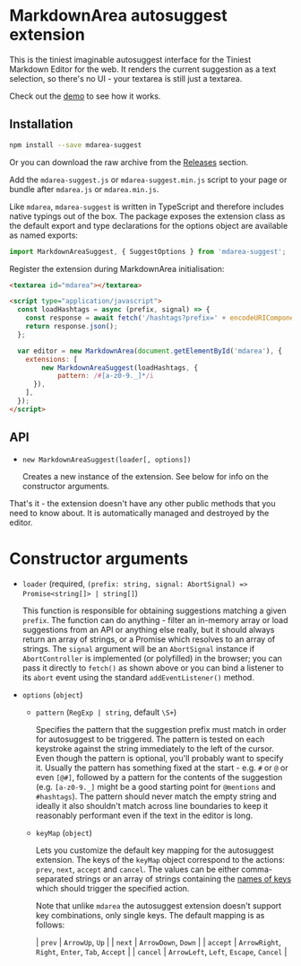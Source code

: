 # MarkdownArea autosuggest extension

This is the tiniest imaginable autosuggest interface
for the Tiniest Markdown Editor for the web. It renders
the current suggestion as a text selection, so there's
no UI - your textarea is still just a textarea.

Check out the [demo] to see how it works.

## Installation

```bash
npm install --save mdarea-suggest
```

Or you can download the raw archive from the [Releases] section.

Add the `mdarea-suggest.js` or `mdarea-suggest.min.js` script
to your page or bundle after `mdarea.js` or `mdarea.min.js`.

Like `mdarea`, `mdarea-suggest` is written in TypeScript
and therefore includes native typings out of the box.
The package exposes the extension class as the default export
and type declarations for the options object are available
as named exports:

```typescript
import MarkdownAreaSuggest, { SuggestOptions } from 'mdarea-suggest';
```

Register the extension during MarkdownArea initialisation:

```html
<textarea id="mdarea"></textarea>

<script type="application/javascript">
  const loadHashtags = async (prefix, signal) => {
  	const response = await fetch('/hashtags?prefix=' + encodeURIComponent(prefix), { signal });
  	return response.json();
  };

  var editor = new MarkdownArea(document.getElementById('mdarea'), {
  	extensions: [
  		new MarkdownAreaSuggest(loadHashtags, {
  			pattern: /#[a-z0-9._]*/i
      }),
    ],
  });
</script>
```

## API

 - `new MarkdownAreaSuggest(loader[, options])`

   Creates a new instance of the extension. See below
   for info on the constructor arguments.

That's it - the extension doesn't have any other public methods
that you need to know about. It is automatically managed and destroyed
by the editor.

# Constructor arguments

 - `loader` (required, `(prefix: string, signal: AbortSignal) => Promise<string[]> | string[]`)

   This function is responsible for obtaining suggestions matching
   a given `prefix`. The function can do anything - filter an in-memory
   array or load suggestions from an API or anything else really,
   but it should always return an array of strings, or a Promise
   which resolves to an array of strings. The `signal` argument will be
   an `AbortSignal` instance if `AbortController` is implemented
   (or polyfilled) in the browser; you can pass it directly to `fetch()`
   as shown above or you can bind a listener to its `abort` event using
   the standard `addEventListener()` method.

 - `options` (`object`)

   - `pattern` (`RegExp | string`, default `\S+`)

     Specifies the pattern that the suggestion prefix must match
     in order for autosuggest to be triggered. The pattern is tested
     on each keystroke against the string immediately to the left
     of the cursor. Even though the pattern is optional, you'll probably
     want to specify it. Usually the pattern has something fixed at the
     start - e.g. `#` or `@` or even `[@#]`, followed by a pattern for
     the contents of the suggestion (e.g. `[a-z0-9._]` might be a good
     starting point for `@mentions` and `#hashtags`). The pattern
     should never match the empty string and ideally it also shouldn't
     match across line boundaries to keep it reasonably performant
     even if the text in the editor is long.

   - `keyMap` (`object`)

     Lets you customize the default key mapping for the autosuggest
     extension. The keys of the `keyMap` object correspond to the
     actions: `prev`, `next`, `accept` and `cancel`. The values can
     be either comma-separated strings or an array of strings containing
     the [names of keys] which should trigger the specified action.

     Note that unlike `mdarea` the autosuggest extension doesn't support
     key combinations, only single keys. The default mapping is as follows:

     | `prev`   | `ArrowUp`, `Up`                                 |
     | `next`   | `ArrowDown`, `Down`                             |
     | `accept` | `ArrowRight`, `Right`, `Enter`, `Tab`, `Accept` |
     | `cancel` | `ArrowLeft`, `Left`, `Escape`, `Cancel`         |


[demo]: https://jahudka.github.io/mdarea-suggest
[Releases]: https://github.com/jahudka/mdarea-suggest/releases
[names of keys]: https://developer.mozilla.org/en-US/docs/Web/API/KeyboardEvent/key/Key_Values
